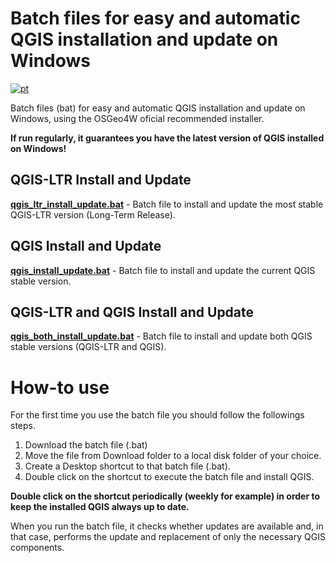 # Batch files for easy and automatic QGIS installation and update on Windows
[![pt](https://img.shields.io/badge/lang-pt-green.svg)](README.md)

Batch files (bat) for easy and automatic QGIS installation and update on Windows, using the OSGeo4W oficial recommended installer.

**If run regularly, it guarantees you have the latest version of QGIS installed on Windows!**

## QGIS-LTR Install and Update
**[qgis_ltr_install_update.bat](Batchfiles/qgis_ltr_install_update.bat)** - Batch file to install and update the most stable QGIS-LTR version (Long-Term Release).

## QGIS Install and Update
**[qgis_install_update.bat](Batchfiles/qgis_install_update.bat)** - Batch file to install and update the current QGIS stable version.

## QGIS-LTR and QGIS Install and Update
**[qgis_both_install_update.bat](Batchfiles/qgis_both_install_update.bat)** - Batch file to install and update both QGIS stable versions (QGIS-LTR and QGIS).

# How-to use

For the first time you use the batch file you should follow the followings steps.
1. Download the batch file (.bat)
2. Move the file from Download folder to a local disk folder of your choice.
3. Create a Desktop shortcut to that batch file (.bat).
4. Double click on the shortcut to execute the batch file and install QGIS.

**Double click on the shortcut periodically (weekly for example) in order to keep the installed QGIS always up to date.** 

When you run the batch file, it checks whether updates are available and, in that case, performs the update and replacement of only the necessary QGIS components.
